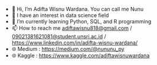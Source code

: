 - 👋 Hi, I’m Adifta Wisnu Wardana. You can call me Nunu
- 👀 I have an interest in data science field
- 🌱 I’m currently learning Python, SQL, and R programming
- 📫 How to reach me adiftawisnu818@gmail.com / 09021381621081@student.unsri.ac.id / https://www.linkedin.com/in/adifta-wisnu-wardana/
- 🌐 Medium : https://medium.com/@nununu_py
- 🌐 Kaggle : https://www.kaggle.com/adiftawisnuwardana

